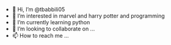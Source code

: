 - 👋 Hi, I’m @tbabbili05
- 👀 I’m interested in marvel and harry potter and programming
- 🌱 I’m currently learning python
- 💞️ I’m looking to collaborate on ...
- 📫 How to reach me ...

<!---
tbabbili05/tbabbili05 is a ✨ special ✨ repository because its `README.md` (this file) appears on your GitHub profile.
You can click the Preview link to take a look at your changes.
--->
